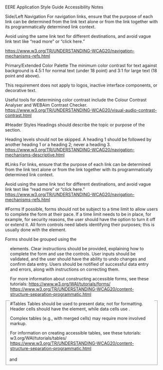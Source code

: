 EERE Application Style Guide Accessibility Notes

Side/Left Navigation
For navigation links, ensure that the purpose of each link can be determined from the link text alone or from the link together with its programmatically determined link context.

Avoid using the same link text for different destinations, and avoid vague link text like “read more” or “click here.”

https://www.w3.org/TR/UNDERSTANDING-WCAG20/navigation-mechanisms-refs.html

Primary/Extended Color Palette
The minimum color contrast for text against background is 4.5:1 for normal text (under 18 point) and 3:1 for large text (18 point and above).

This requirement does not apply to logos, inactive interface components, or decorative text.

Useful tools for determining color contrast include the Colour Contrast Analyser and WEBAim Contrast Checker.
https://www.w3.org/TR/UNDERSTANDING-WCAG20/visual-audio-contrast-contrast.html

#Header Styles
Headings should describe the topic or purpose of the section.

Heading levels should not be skipped. A heading 1 should be followed by another heading 1 or a heading 2; never a heading 3.
https://www.w3.org/TR/UNDERSTANDING-WCAG20/navigation-mechanisms-descriptive.html

#Links
For links, ensure that the purpose of each link can be determined from the link text alone or from the link together with its programmatically determined link context.

Avoid using the same link text for different destinations, and avoid vague link text like “read more” or “click here.”
https://www.w3.org/TR/UNDERSTANDING-WCAG20/navigation-mechanisms-refs.html

#Forms
If possible, forms should not be subject to a time limit to allow users to complete the form at their pace. If a time limit needs to be in place, for example, for security reasons, the user should have the option to turn it off or extend it.
All form controls need labels identifying their purposes; this is usually done with the <label> element.
  
Forms should be grouped using the <fieldset> and <legend> elements. Clear instructions should be provided, explaining how to complete the form and use the controls. User inputs should be validated, and the user should have the ability to undo changes and confirm data entry. Users should be notified of successful data entry and errors, along with instructions on correcting them.
  
For more information about constructing accessible forms, see these tutorials: https://www.w3.org/WAI/tutorials/forms/
https://www.w3.org/TR/UNDERSTANDING-WCAG20/content-structure-separation-programmatic.html

#Tables
Tables should be used to present data; not for formatting. Header cells should have the <th> element, while data cells use <td>. 
  
Complex tables (e.g., with merged cells) may require more involved markup.

For information on creating accessible tables, see these tutorials: w3.org/WAI/tutorials/tables/
https://www.w3.org/TR/UNDERSTANDING-WCAG20/content-structure-separation-programmatic.html


